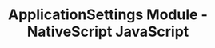 ---
title: ApplicationSettings Module - NativeScript JavaScript
description: ApplicationSettings Module provides functionality for saving a different type of information (text, number, boolean values) via key-value pairs. The data is collected in SharedPreferences on Android and NSUserDefaults on iOS.
position: 2
slug: application-settings
---